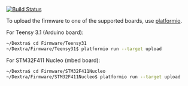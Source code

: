 [![Build Status](https://travis-ci.org/Alvipe/Dextra.svg?branch=master)](https://travis-ci.org/Alvipe/Dextra)

To upload the firmware to one of the supported boards, use [platformio](http://platformio.org/).

For Teensy 3.1 (Arduino board):
```bash
~/Dextra$ cd Firmware/Teensy31
~/Dextra/Firmware/Teensy31$ platformio run --target upload
```

For STM32F411 Nucleo (mbed board):
```bash
~/Dextra$ cd Firmware/STM32F411Nucleo
~/Dextra/Firmware/STM32F411Nucleo$ platformio run --target upload
```

